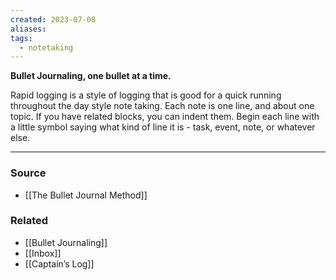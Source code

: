 ```yaml
---
created: 2023-07-08
aliases: 
tags:
  - notetaking
---
```

**Bullet Journaling, one bullet at a time.**

Rapid logging is a style of logging that is good for a quick running throughout the day style note taking. Each note is one line, and about one topic. If you have related blocks, you can indent them. Begin each line with a little symbol saying what kind of line it is - task, event, note, or whatever else.

---

### Source
- [[The Bullet Journal Method]]

### Related
- [[Bullet Journaling]]
- [[Inbox]]
- [[Captain’s Log]]